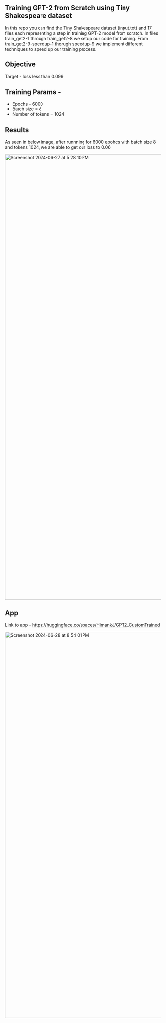 ## Training GPT-2 from Scratch using Tiny Shakespeare dataset

In this repo you can find the Tiny Shakespeare dataset (input.txt) and 17 files each representing a step in training GPT-2 model from scratch. In files train_get2-1 through train_get2-8 we setup our code for training. From train_get2-9-speedup-1 thorugh speedup-9 we implement different techniques to speed up our training process.

## Objective

Target - loss less than 0.099

## Training Params - 

- Epochs - 6000
- Batch size = 8
- Number of tokens = 1024

## Results

As seen in below image, after runnning for 6000 epohcs with batch size 8 and tokens 1024, we are able to get our loss to 0.06

<img width="1440" alt="Screenshot 2024-06-27 at 5 28 10 PM" src="https://github.com/Himank-J/ERAV2/assets/55919214/483e98c3-1e9f-4150-9aef-02272bb4623b">

## App

Link to app - https://huggingface.co/spaces/HimankJ/GPT2_CustomTrained

<img width="1247" alt="Screenshot 2024-06-28 at 8 54 01 PM" src="https://github.com/Himank-J/ERAV2/assets/55919214/61ad055f-ff14-458a-811d-087d84a784a3">
